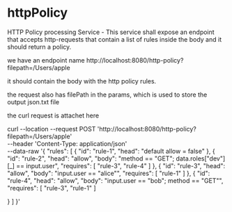 # httpPolicy
HTTP Policy processing Service - This service shall expose an endpoint that accepts http-requests that contain a list of rules inside the body and it should return a policy.

we have an endpoint name 
http://localhost:8080/http-policy?filepath=/Users/apple


it should contain the body with the http policy rules.

the request also has filePath in the params, which is used to store the output json.txt file 


the curl request is attachet here

curl --location --request POST 'http://localhost:8080/http-policy?filepath=/Users/apple' \
--header 'Content-Type: application/json' \
--data-raw '{
 "rules": [
 {
 "id": "rule-1",
 "head": "default allow = false"
 },
 {
 "id": "rule-2",
 "head": "allow",
 "body": "method == \"GET\"; data.roles[\"dev\"][_] == input.user",
 "requires": [
 "rule-3",
 "rule-4"
 ]
 },
 {
 "id": "rule-3",
 "head": "allow",
 "body": "input.user == \"alice\"",
 "requires": [
 "rule-1"
 ]
 },
 {
 "id": "rule-4",
 "head": "allow",
 "body": "input.user == \"bob\"; method == \"GET\"",
 "requires": [
 "rule-3",
 "rule-1"
 ]

 }
 ]
}'